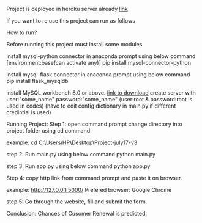Project is deployed in heroku server already
[link](https://health-insurance-renewal-pred.herokuapp.com/)


If you want to re use this project can run as follows

How to run?

Before running this project must install some modules

install mysql-python connector in anaconda prompt using below command [environment:base(can activate any)]
pip install mysql-connector-python

install mysql-flask connector in anaconda prompt using below command
pip install flask_mysqldb

install MySQL workbench 8.0 or above. [link to download](https://dev.mysql.com/get/Downloads/MySQLGUITools/mysql-workbench-community-8.0.25-winx64.msi)
create server with user:"some_name" password:"some_name"
(user:root & password:root is used in codes)
(have to edit config dictionary in main.py if different credintial is used)

Running Project:
Step 1:
open command prompt 
change directory into project folder using cd command

example: cd C:\Users\HP\Desktop\Project-july17-v3

step 2:
Run main.py using below command
python main.py

step 3:
Run app.py using below command
python app.py

Step 4:
copy http link from command prompt and paste it on browser.

example: http://127.0.0.1:5000/
Prefered browser: Google Chrome

step 5: Go through the website, fill and submit the form.

Conclusion: Chances of Cusomer Renewal is predicted.
